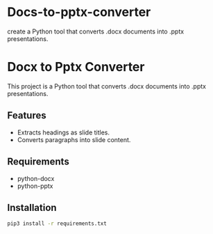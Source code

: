 # Docs-to-pptx-converter
create a Python tool that converts .docx documents into .pptx presentations.
# Docx to Pptx Converter

This project is a Python tool that converts .docx documents into .pptx presentations.

## Features
- Extracts headings as slide titles.
- Converts paragraphs into slide content.

## Requirements
- python-docx
- python-pptx

## Installation
```bash
pip3 install -r requirements.txt

